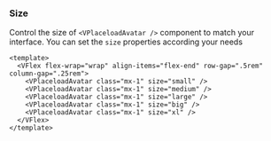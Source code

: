 ### Size

Control the size of `<VPlaceloadAvatar />` component to match your interface.
You can set the `size` properties according your needs

<!--code-->

```vue
<template>
  <VFlex flex-wrap="wrap" align-items="flex-end" row-gap=".5rem" column-gap=".25rem">
    <VPlaceloadAvatar class="mx-1" size="small" />
    <VPlaceloadAvatar class="mx-1" size="medium" />
    <VPlaceloadAvatar class="mx-1" size="large" />
    <VPlaceloadAvatar class="mx-1" size="big" />
    <VPlaceloadAvatar class="mx-1" size="xl" />
  </VFlex>
</template>
```

<!--/code-->

<!--example-->

<VFlex flex-wrap="wrap" align-items="flex-end" row-gap=".5rem" column-gap=".25rem">
  <VPlaceloadAvatar class="mx-1" size="small" />
  <VPlaceloadAvatar class="mx-1" size="medium" />
  <VPlaceloadAvatar class="mx-1" size="large" />
  <VPlaceloadAvatar class="mx-1" size="big" />
  <VPlaceloadAvatar class="mx-1" size="xl" />
</VFlex>

<!--/example-->
